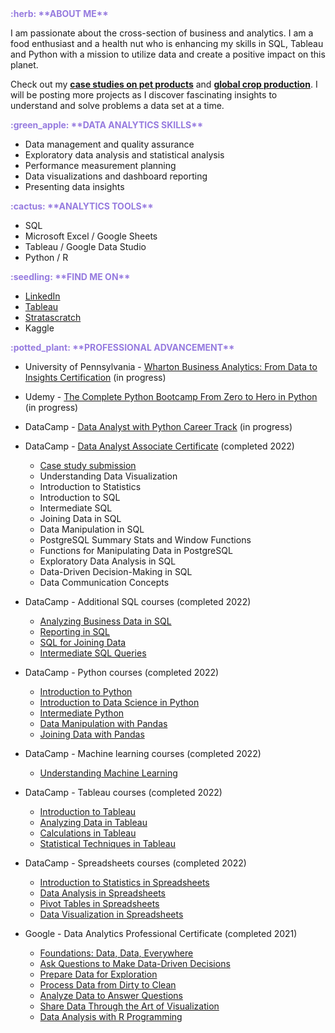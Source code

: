 <div style="color:#967BDF; font-weight: bold">:herb: **ABOUT ME**</div> 

I am passionate about the cross-section of business and analytics. I am a food enthusiast and a health nut who is enhancing my skills in SQL, Tableau and Python with a mission to utilize data and create a positive impact on this planet.

Check out my **[case studies on pet products](https://github.com/vanessa-ip/pet-product-subscription)** 
and **[global crop production](https://github.com/vanessa-ip/global-crop-production)**. I will be posting more projects as I discover fascinating insights to understand and solve problems a data set at a time. 

<div style="color:#967BDF; font-weight: bold">:green_apple: **DATA ANALYTICS SKILLS** </div> 

- Data management and quality assurance
- Exploratory data analysis and statistical analysis
- Performance measurement planning
- Data visualizations and dashboard reporting 
- Presenting data insights  


<div style="color:#967BDF; font-weight: bold">:cactus: **ANALYTICS TOOLS** </div> 

- SQL
- Microsoft Excel / Google Sheets
- Tableau / Google Data Studio
- Python / R

<div style="color:#967BDF; font-weight: bold; font-weight: bold">:seedling: **FIND ME ON** </div> 

- [LinkedIn](https://www.linkedin.com/in/vanessaip11/)
- [Tableau](https://public.tableau.com/app/profile/vanessa1607)
- [Stratascratch](https://platform.stratascratch.com/user/greenpeach)
- Kaggle

<div style="color:#967BDF; font-weight: bold">:potted_plant: **PROFESSIONAL ADVANCEMENT** </div> 

- University of Pennsylvania - [Wharton Business Analytics: From Data to Insights Certification](https://online-execed.wharton.upenn.edu/business-analytics) (in progress)  
  

- Udemy - [The Complete Python Bootcamp From Zero to Hero in Python](https://www.udemy.com/course/complete-python-bootcamp/) (in progress)
  

- DataCamp - [Data Analyst with Python Career Track](https://www.datacamp.com/tracks/data-analyst-with-python) (in progress)  


- DataCamp - [Data Analyst Associate Certificate](https://www.datacamp.com/certificate/DAA0018369279329#) (completed 2022)  
  - [Case study submission](https://github.com/vanessa-ip/pet-product-subscription)
  - Understanding Data Visualization 
  - Introduction to Statistics
  - Introduction to SQL
  - Intermediate SQL
  - Joining Data in SQL
  - Data Manipulation in SQL
  - PostgreSQL Summary Stats and Window Functions
  - Functions for Manipulating Data in PostgreSQL
  - Exploratory Data Analysis in SQL
  - Data-Driven Decision-Making in SQL
  - Data Communication Concepts 
  

- DataCamp - Additional SQL courses (completed 2022)
  - [Analyzing Business Data in SQL](https://www.datacamp.com/courses/analyzing-business-data-in-sql)
  - [Reporting in SQL](https://www.datacamp.com/courses/reporting-in-sql)
  - [SQL for Joining Data](https://www.datacamp.com/courses/sql-for-joining-data)
  - [Intermediate SQL Queries](https://www.datacamp.com/courses/intermediate-sql-queries) 
    

- DataCamp - Python courses (completed 2022)
  - [Introduction to Python](https://www.datacamp.com/courses/intro-to-python-for-data-science)
  - [Introduction to Data Science in Python](https://www.datacamp.com/courses/introduction-to-data-science-in-python)
  - [Intermediate Python](https://www.datacamp.com/courses/intermediate-python)
  - [Data Manipulation with Pandas](https://www.datacamp.com/courses/data-manipulation-with-pandas) 
  - [Joining Data with Pandas](https://www.datacamp.com/courses/joining-data-with-pandas)
  

- DataCamp - Machine learning courses (completed 2022)
  - [Understanding Machine Learning](https://www.datacamp.com/courses/understanding-machine-learning)
  

- DataCamp - Tableau courses (completed 2022)
  - [Introduction to Tableau](https://www.datacamp.com/courses/introduction-to-tableau)
  - [Analyzing Data in Tableau ](https://www.datacamp.com/courses/analyzing-data-in-tableau)
  - [Calculations in Tableau](https://www.datacamp.com/courses/calculations-in-tableau)
  - [Statistical Techniques in Tableau](https://www.datacamp.com/courses/statistical-techniques-in-tableau)
  

- DataCamp - Spreadsheets courses (completed 2022)
  - [Introduction to Statistics in Spreadsheets](https://www.datacamp.com/courses/introduction-to-statistics-in-spreadsheets)
  - [Data Analysis in Spreadsheets](https://www.datacamp.com/courses/data-analysis-in-spreadsheets)
  - [Pivot Tables in Spreadsheets](https://www.datacamp.com/courses/pivot-tables-in-spreadsheets) 
  - [Data Visualization in Spreadsheets](https://www.datacamp.com/courses/data-visualization-in-spreadsheets)
  

- Google - Data Analytics Professional Certificate (completed 2021)
  - [Foundations: Data, Data, Everywhere](https://www.coursera.org/account/accomplishments/certificate/7QCQSXBPXBKB)
  - [Ask Questions to Make Data-Driven Decisions](https://www.coursera.org/account/accomplishments/certificate/NNSCX2P8NEHB)
  - [Prepare Data for Exploration ](https://www.coursera.org/account/accomplishments/certificate/6HZH3KBYLGTH)
  - [Process Data from Dirty to Clean](https://www.coursera.org/account/accomplishments/certificate/S9HTFFM4ZUBR)
  - [Analyze Data to Answer Questions](https://www.coursera.org/account/accomplishments/certificate/QF8UZEE8KEYJ)
  - [Share Data Through the Art of Visualization](https://www.coursera.org/account/accomplishments/certificate/PLVXX964XFUK)
  - [Data Analysis with R Programming](https://www.coursera.org/account/accomplishments/certificate/U4Y2RS7Q4EJX)  


